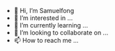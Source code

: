 - 👋 Hi, I’m Samuelfong
- 👀 I’m interested in ...
- 🌱 I’m currently learning ...
- 💞️ I’m looking to collaborate on ...
- 📫 How to reach me ...

<!---
Samuelfong/Samuelfong is a ✨ special ✨ repository because its `README.md` (this file) appears on your GitHub profile.
You can click the Preview link to take a look at your changes.
--->
